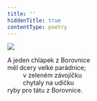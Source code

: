 ```yaml
---
title: ''
hiddenTitle: true
contentType: poetry
---
```


<section>

![](../Images/010.jpg)

A jeden chlápek z Borovnice  
měl dcery velké parádnice;  
         v zeleném závojíčku  
         chytaly na udičku  
ryby pro tátu z Borovnice.

</section>
